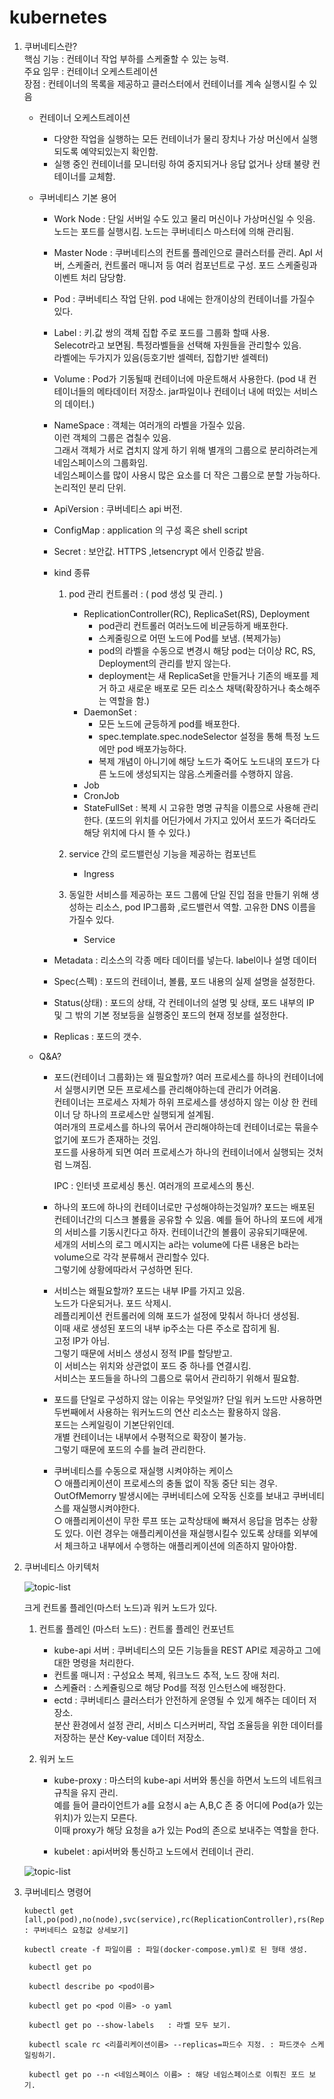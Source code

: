 # kubernetes

1. 쿠버네티스란? <br>
  핵심 기능 : 컨테이너 작업 부하를 스케줄할 수 있는 능력.  
  주요 임무 : 컨테이너 오케스트레이션  
  장점 : 컨테이너의 목록을 제공하고 클러스터에서 컨테이너를 계속 실행시킬 수 있음
  
    * 컨테이너 오케스트레이션
        - 다양한 작업을 실행하는 모든 컨테이너가 물리 장치나 가상 머신에서 실행되도록 예약되있는지 확인함.
        - 실행 중인 컨테이너를 모니터링 하여 중지되거나 응답 없거나 상태 불량 컨테이너를 교체함.
    
    * 쿠버네티스 기본 용어
        - Work Node : 단일 서버일 수도 있고 물리 머신이나 가상머신일 수 잇음. 노드는 포드를 실행시킴. 노드는 쿠버네티스 마스터에 의해 관리됨.
        - Master Node : 쿠버네티스의 컨트롤 플레인으로 클러스터를 관리. ApI 서버, 스케줄러, 컨트롤러 매니저 등 여러 컴포넌트로 구성.  포드 스케줄링과 이벤트 처리 담당함.
        - Pod : 쿠버네티스 작업 단위.  pod 내에는 한개이상의 컨테이너를 가질수 있다.
        - Label : 키.값 쌍의 객체 집합 주로 포드를 그룹화 할때 사용.  
                 Selecotr라고 보면됨. 특정라벨들을 선택해 자원들을 관리할수 있음.   
                 라벨에는 두가지가 있음(등호기반 셀렉터, 집합기반 셀렉터)  
             
        - Volume : Pod가 기동될때 컨테이너에 마운트해서 사용한다. (pod 내 컨테이너들의 메타데이터 저장소. jar파일이나 컨테이너 내에 떠있는 서비스의 데이터.)
        - NameSpace : 객체는 여러개의 라벨을 가질수 있음.  
                      이런 객체의 그룹은 겹칠수 있음.  
                      그래서 객체가 서로 겹치지 않게 하기 위해 별개의 그룹으로 분리하려는게 네임스페이스의 그룹화임.  
                      네임스페이스를 많이 사용시 많은 요소를 더 작은 그룹으로 분할 가능하다.
                      논리적인 분리 단위.
        - ApiVersion : 쿠버네티스 api 버전.
        - ConfigMap : application 의 구성 혹은 shell script
        - Secret : 보안값. HTTPS ,letsencrypt 에서 인증값 받음.   
        - kind 종류       
             1. pod 관리 컨트롤러 : ( pod 생성 및 관리. )      
                 - ReplicationController(RC), ReplicaSet(RS), Deployment  
                      * pod관리 컨트롤러 여러노드에 비균등하게 배포한다.  
                      * 스케줄링으로 어떤 노드에 Pod를 보냄. (복제가능)  
                      * pod의 라벨을 수동으로 변경시 해당 pod는 더이상 RC, RS, Deployment의 관리를 받지 않는다.  
                      * deployment는 새 ReplicaSet을 만들거나 기존의 배포를 제거 하고 새로운 배포로 모든 리소스 채택(확장하거나 축소해주는 역할을 함.)
                 - DaemonSet :   
                      * 모든 노드에 균등하게 pod를 배포한다. 
                      * spec.template.spec.nodeSelector 설정을 통해 특정 노드에만 pod 배포가능하다. 
                      * 복제 개념이 아니기에 해당 노드가 죽어도 노드내의 포드가 다른 노드에 생성되지는 않음.스케줄러를 수행하지 않음.
                 - Job  
                 - CronJob  
                 - StateFullSet : 복제 시 고유한 명명 규칙을 이름으로 사용해 관리한다. (포드의 위치를 어딘가에서 가지고 있어서 포드가 죽더라도 해당 위치에 다시 뜰 수 있다.)      
                 
             2. service 간의 로드밸런싱 기능을 제공하는 컴포넌트           
                 - Ingress
             3. 동일한 서비스를 제공하는 포드 그룹에 단일 진입 점을 만들기 위해 생성하는 리소스, pod IP그룹화 ,로드밸런서 역할. 고유한 DNS 이름을 가질수 있다.       
                 - Service
       
        - Metadata : 리소스의 각종 메타 데이터를 넣는다. label이나 설명 데이터 
        - Spec(스펙) : 포드의 컨테이너, 볼륨, 포드 내용의 실제 설명을 설정한다.
        - Status(상태) : 포드의 상태, 각 컨테이너의 설명 및 상태, 포드 내부의 IP 및 그 밖의 기본 정보등을 실행중인 포드의 현재 정보를 설정한다.      
        - Replicas : 포드의 갯수.       
   
    * Q&A?
        * 포드(컨테이너 그룹화)는 왜 필요할까? 
            여러 프로세스를 하나의 컨테이너에서 실행시키면 모든 프로세스를 관리해야하는데 관리가 어려움.   
            컨테이너는 프로세스 자체가 하위 프로세스를 생성하지 않는 이상 한 컨테이너 당 하나의 프로세스만 실행되게 설계됨.  
            여러개의 프로세스를 하나의 묶어서 관리해야하는데 컨테이너로는 묶을수 없기에 포드가 존재하는 것임.  
            포드를 사용하게 되면 여러 프로세스가 하나의 컨테이너에서 실행되는 것처럼 느껴짐. 
            
            IPC : 인터넷 프로세싱 통신. 여러개의 프로세스의 통신. 
            
        * 하나의 포드에 하나의 컨테이너로만 구성해야하는것일까?
            포드는 배포된 컨테이너간의 디스크 볼륨을 공유할 수 있음.
            예를 들어 하나의 포드에 세개의 서비스를 기동시킨다고 하자. 
            컨테이너간의 볼륨이 공유되기때문에.  
            세개의 서비스의 로그 메시지는 a라는 volume에 다른 내용은 b라는 volume으로 각각 분류해서 관리할수 있다.  
            그렇기에 상황에따라서 구성하면 된다.
            
        * 서비스는 왜필요할까?
            포드는 내부 IP를 가지고 있음.  
            노드가 다운되거나. 포드 삭제시.  
            레플리케이션 컨트롤러에 의해 포드가 설정에 맞춰서 하나더 생성됨.   
            이때 새로 생성된 포드의 내부 ip주소는 다른 주소로 잡히게 됨.   
            고정 IP가 아님.   
            그렇기 때문에 서비스 생성시 정적 IP를 할당받고.   
            이 서비스는 위치와 상관없이 포드 중 하나를 연결시킴.     
            서비스는 포드들을 하나의 그룹으로 묶어서 관리하기 위해서 필요함.   
            
        * 포드를 단일로 구성하지 않는 이유는 무엇일까?
           단일 워커 노드만 사용하면 두번째에서 사용하는 워커노드의 연산 리소스는 활용하지 않음.  
           포드는 스케일링이 기본단위인데.  
           개별 컨테이너는 내부에서 수평적으로 확장이 불가능.  
           그렇기 때문에 포드의 수를 늘려 관리한다.     
           
        * 쿠버네티스를 수동으로 재실행 시켜야하는 케이스 <br>
                ○ 애플리케이션이 프로세스의 충돌 없이 작동 중단 되는 경우. OutOfMemorry 발생시에는 쿠버네티스에 오작동 신호를 보내고 쿠버네티스를 재실행시켜야한다.<br> 
                ○ 애플리케이션이 무한 루프 또는 교착상태에 빠져서 응답을 멈추는 상황도 있다. 이런 경우는 애플리케이션을 재실행시킬수 있도록 상태를 외부에서 체크하고 내부에서 수행하는 애플리케이션에 의존하지 말아야함.
      
2. 쿠버네티스 아키텍처
 
     ![topic-list](../image/kubernetesArchitecture.PNG)
     
     크게 컨트롤 플레인(마스터 노드)과 워커 노드가 있다. 
     
     1. 컨트롤 플레인  (마스터 노드) : 컨트롤 플레인 컨포넌트
          * kube-api 서버 : 쿠버네티스의 모든 기능들을 REST API로 제공하고 그에 대한 명령을 처리한다.
          * 컨트롤 매니저 : 구성요소 복제, 워크노드 추적, 노드 장애 처리.
          * 스케쥴러 : 스케쥴링으로 해당 Pod를 적정 인스턴스에 배정한다.
          * ectd : 쿠버네티스 클러스터가 안전하게 운영될 수 있게 해주는 데이터 저장소.<br> 
                   분산 환경에서 설정 관리, 서비스 디스커버리, 작업 조율등을 위한 데이터를 저장하는 분산 Key-value 데이터 저장소. 
     
     2. 워커 노드 
          * kube-proxy :  마스터의 kube-api 서버와 통신을 하면서 노드의 네트워크 규칙을 유지 관리.   
                          예를 들어 클라이언트가 a를 요청시 a는 A,B,C 존 중 어디에 Pod(a가 있는 위치)가 있는지 모른다.  
                          이때 proxy가 해당 요청을 a가 있는 Pod의 존으로 보내주는 역할을 한다.  
         
          * kubelet :  api서버와 통신하고 노드에서 컨테이너 관리.
     
     ![topic-list](../image/kubernetes.PNG)  
            
3. 쿠버네티스 명령어
 
       kubectl get [all,po(pod),no(node),svc(service),rc(ReplicationController),rs(ReplicaSet)] : 쿠버네티스 요청값 상세보기]
      
       kubectl create -f 파일이름 : 파일(docker-compose.yml)로 된 형태 생성.
        
    	kubectl get po
    	
    	kubectl describe po <pod이름>
    	
    	kubectl get po <pod 이름> -o yaml
    	
    	kubectl get po --show-labels   : 라벨 모두 보기.
    	
    	kubectl scale rc <리플리케이션이름> --replicas=파드수 지정. : 파드갯수 스케일링하기.
    	
    	kubectl get po --n <네임스페이스 이름> : 해당 네임스페이스로 이뤄진 포드 보기.
